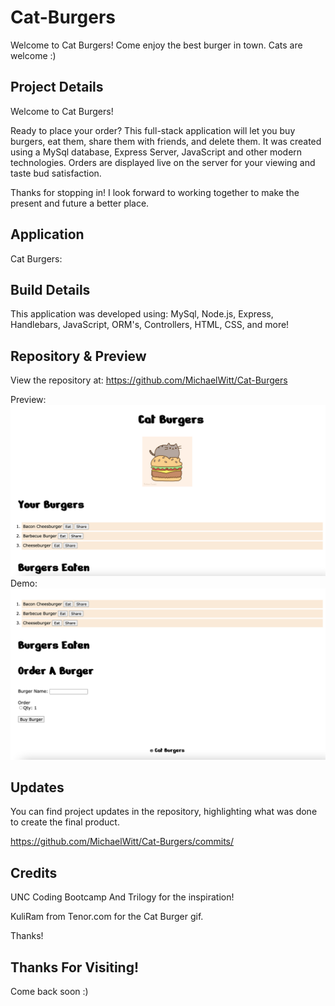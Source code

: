 # Cat-Burgers

Welcome to Cat Burgers! Come enjoy the best burger in town. Cats are welcome :)

## Project Details

Welcome to Cat Burgers!

Ready to place your order? This full-stack application will let you buy burgers, eat them, share them with friends, and delete them. It was created using a MySql database, Express Server, JavaScript and other modern technologies. Orders are displayed live on the server for your viewing and taste bud satisfaction.

Thanks for stopping in! I look forward to working together to make the present and future a better place.

## Application

Cat Burgers:

## Build Details

This application was developed using: MySql, Node.js, Express, Handlebars, JavaScript, ORM's, Controllers, HTML, CSS, and more!

## Repository & Preview

View the repository at: https://github.com/MichaelWitt/Cat-Burgers

Preview: ![Screenshot](./public/assets/img/Cat-Burgers.png)
Demo: ![Screenshot](./public/assets/img/Cat-Burgers-Demo.png)

## Updates

You can find project updates in the repository, highlighting what was done to create the final product.

https://github.com/MichaelWitt/Cat-Burgers/commits/

## Credits

UNC Coding Bootcamp And Trilogy for the inspiration!

KuliRam from Tenor.com for the Cat Burger gif.

Thanks!

## Thanks For Visiting!

Come back soon :)

